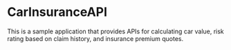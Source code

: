 # CarInsuranceAPI
 This is a sample application that provides APIs for calculating car value, risk rating based on claim history, and insurance premium quotes.
